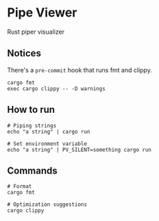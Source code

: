 # Pipe Viewer
Rust piper visualizer

## Notices
There's a ```pre-commit``` hook that runs fmt and clippy.

```
cargo fmt
exec cargo clippy -- -D warnings
```


## How to run

```
# Piping strings
echo "a string" | cargo run
```

```
# Set environment variable
echo "a string" | PV_SILENT=something cargo run
```

## Commands

```
# Format
cargo fmt
```

```
# Optimization suggestions
cargo clippy
```